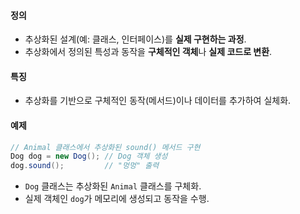 #### **정의**

- 추상화된 설계(예: 클래스, 인터페이스)를 **실제 구현하는 과정**.
- 추상화에서 정의된 특성과 동작을 **구체적인 객체**나 **실제 코드로 변환**.

#### **특징**

- 추상화를 기반으로 구체적인 동작(메서드)이나 데이터를 추가하여 실체화.

#### **예제**
```java
// Animal 클래스에서 추상화된 sound() 메서드 구현
Dog dog = new Dog(); // Dog 객체 생성
dog.sound();         // "멍멍" 출력
```

- `Dog` 클래스는 추상화된 `Animal` 클래스를 구체화.
- 실제 객체인 `dog`가 메모리에 생성되고 동작을 수행.